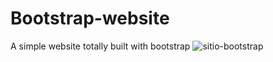 # Bootstrap-website
A simple website totally built with bootstrap
![sitio-bootstrap](https://user-images.githubusercontent.com/54085516/79409236-b450ab00-7f9d-11ea-89d8-52ea463bd1e2.png)
